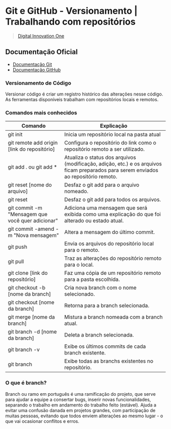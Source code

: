 # Git e GitHub - Versionamento | Trabalhando com repositórios
> [Digital Innovation One](https://www.dio.me)

## Documentação Oficial
- [Documentação Git](https://git-scm.com/doc)
- [Documentação GitHub](https://docs.github.com/pt)

### Versionamento de Código
Versionar código é criar um registro histórico das alterações nesse código. As ferramentas disponíveis trabalham com repositórios locais e remotos.

### Comandos mais conhecidos
| Comando | Explicação |
| ------ | --------- |
| git init                                         | Inicia um repositório local na pasta atual |
| git remote add origin [link do repositório]      | Configura o repositório do link como o repositório remoto a ser utilizado. |
| git add . ou git add *                           | Atualiza o status dos arquivos (modificação, adição, etc.) e os arquivos ficam preparados para serem enviados ao repositório remoto. |
| git reset [nome do arquivo]                      | Desfaz o git add para o arquivo nomeado. |
| git reset                                        | Desfaz o git add para todos os arquivos. |
| git commit -m "Mensagem que você quer adicionar" | Adiciona uma mensagem que será exibida como uma explicação do que foi alterado ou estado atual. |
| git commit -amend -m "Nova mensagem"             | Altera a mensagem do último commit. |
| git push                                         | Envia os arquivos do repositório local para o remoto. |
| git pull                                         | Traz as alterações do repositório remoto para o local. |
| git clone [link do repositório]                  | Faz uma cópia de um repositório remoto para a pasta escolhida. |
| git checkout -b [nome da branch]                 | Cria nova branch com o nome selecionado. |
| git checkout [nome da branch]                    | Retorna para a branch selecionada. |
| git merge [nome da branch]                       | Mistura a branch nomeada com a branch atual. |
| git branch -d [nome da branch]                   | Deleta a branch selecionada. |
| git branch -v                                    | Exibe os últimos commits de cada branch existente. |
| git branch                                       | Exibe todas as branchs existentes no repositório. |

### O que é branch?
Branch ou ramo em português é uma ramificação do projeto, que serve para ajudar a equipe a consertar bugs, inserir novas funcionalidades, separando o trabalho em andamento do trabalho feito (estável).
Ajuda a evitar uma confusão danada em projetos grandes, com participação de muitas pessoas, evitando que todos enviem alterações ao mesmo lugar - o que vai ocasionar conflitos e erros.